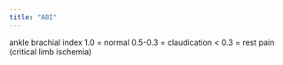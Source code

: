 ```yaml
---
title: "ABI"
---
```

ankle brachial index
1.0 = normal
0.5-0.3 = claudication
&lt; 0.3 = rest pain (critical limb ischemia)

